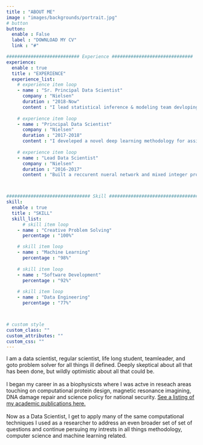 ```yaml
---
title : "ABOUT ME"
image : "images/backgrounds/portrait.jpg"
# button
button:
  enable : False
  label : "DOWNLOAD MY CV"
  link : "#"

########################### Experience ##############################
experience:
  enable : true
  title : "EXPERIENCE"
  experience_list:
    # experience item loop
    - name : "Sr. Principal Data Scientist"
      company : "Nielsen"
      duration : "2018-Now"
      content : "I lead statistical inference & modeling team devloping semi-supervised models and probabilistic programming metholodgolies to draw robust insigts about consumer behaviors from partly anonymized / biased data sets. (*Toolset: Pyro & Numpyro, Pytorch, Spark*)"
      
    # experience item loop
    - name : "Principal Data Scientist"
      company : "Nielsen"
      duration : "2017-2018"
      content : "I develeped a novel deep learning methodology for assigning likley demographic characterics to indviguals based upon media consumption patterns and known geographic demogrpahics. This scalable solution rudced operational costs by a factor of 10 over legacy solutions (nearest neighbhor matching) and is a core methodology for numerious mesasurement products today. (*Toolset: Pytorch, CVXPY, Spark*)"
      
    # experience item loop
    - name : "Lead Data Scientist"
      company : "Nielsen"
      duration : "2016-2017"
      content : "Built a reccurent nueral network and mixed integer programming models for market segmention assignment based upon observed behavioral paterns. (*Toolset: Tensorflow/keras, CVXPY, XGBoost, SQL*)"



############################### Skill #################################
skill:
  enable : true
  title : "SKILL"
  skill_list:
      # skill item loop
    - name : "Creative Problem Solving"
      percentage : "100%"

    # skill item loop
    - name : "Machine Learning"
      percentage : "98%"
      
    # skill item loop
    - name : "Software Development"
      percentage : "92%"
      
    # skill item loop
    - name : "Data Engineering"
      percentage : "77%"



# custom style
custom_class: "" 
custom_attributes: "" 
custom_css: ""
---
```


I am a data scientist, regular scientist, life long student, teamleader, and goto problem solver for all things ill defined. Deeply skeptical about all that has been done, but wildly optimistic about all that could be.<br><br>I began my career in as a biophysicsts where I was actve in reseach areas touching on computational protein design, magnetic resonance imagining, DNA damage repair and science policy for national security. [See a listing of my academic publications here.](https://pubmed.ncbi.nlm.nih.gov/?term=joshua+I+friedman&sort=date)<br><br>Now as a Data Scientist, I get to apply many of the same computational techniques I used as a researcher to address an even broader set of set of questions and continue persuing my intrests in all things methodology, computer science and machine learning related.  